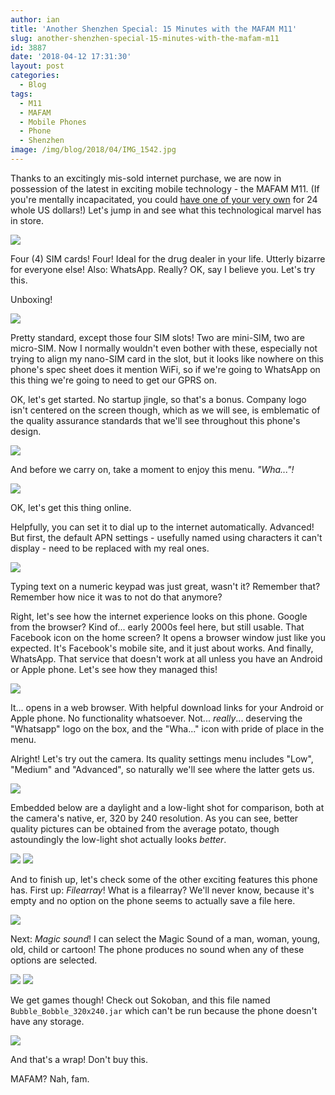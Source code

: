 ```yaml
---
author: ian
title: 'Another Shenzhen Special: 15 Minutes with the MAFAM M11'
slug: another-shenzhen-special-15-minutes-with-the-mafam-m11
id: 3887
date: '2018-04-12 17:31:30'
layout: post
categories:
  - Blog
tags:
  - M11
  - MAFAM
  - Mobile Phones
  - Phone
  - Shenzhen
image: /img/blog/2018/04/IMG_1542.jpg
---
```


Thanks to an excitingly mis-sold internet purchase, we are now in possession of the latest in exciting mobile technology - the MAFAM M11. (If you're mentally incapacitated, you could [have one of your very own](https://www.aliexpress.com/item/4-Sim-Cards-4-Standby-Mini-Slim-Mobile-Phone-with-Metal-Cover-Analog-TV-Bluetooth-Camera/2035568627.html) for 24 whole US dollars!) Let's jump in and see what this technological marvel has in store.

![](/img/blog/2018/04/phonebox-1-1024x366.jpg)

Four (4) SIM cards! Four! Ideal for the drug dealer in your life. Utterly bizarre for everyone else! Also: WhatsApp. Really? OK, say I believe you. Let's try this.

Unboxing!

![](/img/blog/2018/04/unbox-1024x552.jpg)

Pretty standard, except those four SIM slots! Two are mini-SIM, two are micro-SIM. Now I normally wouldn't even bother with these, especially not trying to align my nano-SIM card in the slot, but it looks like nowhere on this phone's spec sheet does it mention WiFi, so if we're going to WhatsApp on this thing we're going to need to get our GPRS on.

OK, let's get started. No startup jingle, so that's a bonus. Company logo isn't centered on the screen though, which as we will see, is emblematic of the quality assurance standards that we'll see throughout this phone's design.

![](/img/blog/2018/04/IMG_1542.jpg)

And before we carry on, take a moment to enjoy this menu. _"Wha..."!_

![](/img/blog/2018/04/1.jpg)

OK, let's get this thing online.

Helpfully, you can set it to dial up to the internet automatically. Advanced! But first, the default APN settings - usefully named using characters it can't display - need to be replaced with my real ones.

![](/img/blog/2018/04/2-1024x425.jpg)

Typing text on a numeric keypad was just great, wasn't it? Remember that? Remember how nice it was to not do that anymore?

Right, let's see how the internet experience looks on this phone. Google from the browser? Kind of... early 2000s feel here, but still usable. That Facebook icon on the home screen? It opens a browser window just like you expected. It's Facebook's mobile site, and it just about works. And finally, WhatsApp. That service that doesn't work at all unless you have an Android or Apple phone. Let's see how they managed this!

![](/img/blog/2018/04/3-1024x451.jpg)

It... opens in a web browser. With helpful download links for your Android or Apple phone. No functionality whatsoever. Not... _really_... deserving the "Whatsapp" logo on the box, and the "Wha..." icon with pride of place in the menu.

Alright! Let's try out the camera. Its quality settings menu includes "Low", "Medium" and "Advanced", so naturally we'll see where the latter gets us.

![](/img/blog/2018/04/image015.jpg)

Embedded below are a daylight and a low-light shot for comparison, both at the camera's native, er, 320 by 240 resolution. As you can see, better quality pictures can be obtained from the average potato, though astoundingly the low-light shot actually looks _better_.

![](/img/blog/2018/04/DSC_0000001.jpg) ![](/blog/2018/04/DSC_0000002.jpg)

And to finish up, let's check some of the other exciting features this phone has. First up: _Filearray_! What is a filearray? We'll never know, because it's empty and no option on the phone seems to actually save a file here.

![](/img/blog/2018/04/image022-1.jpg)

Next: _Magic sound_! I can select the Magic Sound of a man, woman, young, old, child or cartoon! The phone produces no sound when any of these options are selected.

![](/img/blog/2018/04/image025.jpg) ![](/blog/2018/04/image026.jpg)

We get games though! Check out Sokoban, and this file named `Bubble_Bobble_320x240.jar` which can't be run because the phone doesn't have any storage.

![](/img/blog/2018/04/4-1024x426.jpg)

And that's a wrap! Don't buy this.

MAFAM? Nah, fam.
